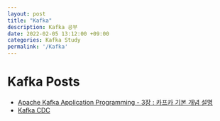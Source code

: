 ```yaml
---
layout: post
title: "Kafka"
description: Kafka 공부
date: 2022-02-05 13:12:00 +09:00
categories: Kafka Study
permalink: '/Kafka'
---
```


# Kafka Posts

- [Apache Kafka Application Programming - 3장 : 카프카 기본 개념 설명](https://yoowonyoung.github.io/posts/Kafka-01/)
- [Kafka CDC](https://yoowonyoung.github.io/posts/Kafka-CDC/)
